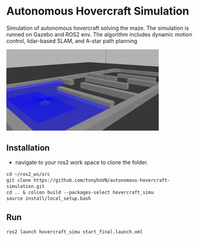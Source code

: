 # Autonomous Hovercraft Simulation
Simulation of autonomous hovercraft solving the maze. The simulation is runned on Gazebo and ROS2 env. The algorithm includes dynamic motion control, lidar-based SLAM, and A-star path planning 

<img src="media/maze.jpg" width="400">

## Installation 
- navigate to your ros2 work space to clone the folder.
```
cd ~/ros2_ws/src
git clone https://github.com/tonyhoVN/autonomous-hovercraft-simulation.git
cd .. & colcon build --packages-select hovercraft_simu
source install/local_setup.bash
```

## Run
```
ros2 launch hovercraft_simu start_final.launch.xml
```
